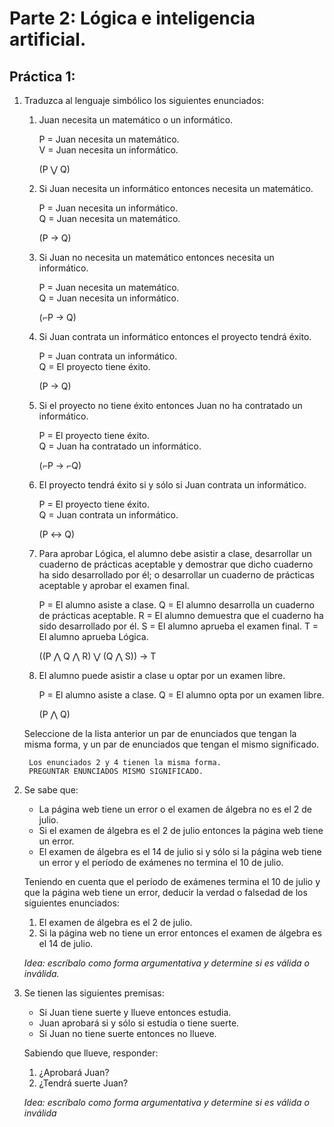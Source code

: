 # Parte 2: Lógica e inteligencia artificial.

## Práctica 1:

1. Traduzca al lenguaje simbólico los siguientes enunciados:

    1. Juan necesita un matemático o un informático.

        P = Juan necesita un matemático.  
        V = Juan necesita un informático.

        (P ⋁ Q)

    2. Si Juan necesita un informático entonces necesita un matemático.

        P = Juan necesita un informático.  
        Q = Juan necesita un matemático.

        (P → Q)

    3. Si Juan no necesita un matemático entonces necesita un informático.

        P = Juan necesita un matemático.  
        Q = Juan necesita un informático.

        (⌐P → Q)

    4. Si Juan contrata un informático entonces el proyecto tendrá éxito.

        P = Juan contrata un informático.  
        Q = El proyecto tiene éxito.

        (P → Q)

    5. Si el proyecto no tiene éxito entonces Juan no ha contratado un informático.

        P = El proyecto tiene éxito.  
        Q = Juan ha contratado un informático.

        (⌐P → ⌐Q)

    6. El proyecto tendrá éxito si y sólo si Juan contrata un informático.

        P = El proyecto tiene éxito.  
        Q = Juan contrata un informático.

        (P ↔ Q)

    7. Para aprobar Lógica, el alumno debe asistir a clase, desarrollar un cuaderno de prácticas aceptable y demostrar que dicho cuaderno ha sido desarrollado por él; o desarrollar un cuaderno de prácticas aceptable y aprobar el examen final.

        P = El alumno asiste a clase.
        Q = El alumno desarrolla un cuaderno de prácticas aceptable.
        R = El alumno demuestra que el cuaderno ha sido desarrollado por él.
        S = El alumno aprueba el examen final.
        T = El alumno aprueba Lógica.

        ((P ⋀ Q ⋀ R) ⋁ (Q ⋀ S)) → T

    8. El alumno puede asistir a clase u optar por un examen libre.

        P = El alumno asiste a clase.
        Q = El alumno opta por un examen libre.

        (P ⋀ Q)
    
    Seleccione de la lista anterior un par de enunciados que tengan la misma forma, y un par de enunciados que tengan el mismo significado.

        Los enunciados 2 y 4 tienen la misma forma.
        PREGUNTAR ENUNCIADOS MISMO SIGNIFICADO.

2. Se sabe que:

    * La página web tiene un error o el examen de álgebra no es el 2 de julio.
    * Si el examen de álgebra es el 2 de julio entonces la página web tiene un error.
    * El examen de álgebra es el 14 de julio si y sólo si la página web tiene un error y el período de exámenes no termina el 10 de julio.
    
    Teniendo en cuenta que el período de exámenes termina el 10 de julio y que la página web tiene un error, deducir la verdad o falsedad de los siguientes enunciados:
    
    1. El examen de álgebra es el 2 de julio.
    2. Si la página web no tiene un error entonces el examen de álgebra es el 14 de julio.
    
    _Idea: escríbalo como forma argumentativa y determine si es válida o inválida._

3. Se tienen las siguientes premisas:
    * Si Juan tiene suerte y llueve entonces estudia.
    * Juan aprobará si y sólo si estudia o tiene suerte.
    * Si Juan no tiene suerte entonces no llueve.

    Sabiendo que llueve, responder:
    1. ¿Aprobará Juan?
    2. ¿Tendrá suerte Juan?

    _Idea: escríbalo como forma argumentativa y determine si es válida o inválida_